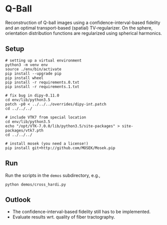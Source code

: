
Q-Ball
======

Reconstruction of Q-ball images using a confidence-interval-based fidelity and
an optimal transport-based (spatial) TV-regularizer.
On the sphere, orientation distribution functions are regularized using spherical
harmonics.

Setup
-----

    # setting up a virtual environment
    python3 -m venv env
    source ./env/bin/activate
    pip install --upgrade pip
    pip install wheel
    pip install -r requirements.0.txt
    pip install -r requirements.1.txt

    # fix bug in dipy-0.11.0
    cd env/lib/python3.5
    patch -p0 < ../../../overrides/dipy-int.patch
    cd ../../../

    # include VTK7 from special location
    cd env/lib/python3.5
    echo "/opt/VTK-7.0.0/lib/python3.5/site-packages" > site-packages/vtk7.pth
    cd ../../../

    # install mosek (you need a license!)
    pip install git+http://github.com/MOSEK/Mosek.pip

Run
---

Run the scripts in the `demos` subdirectory, e.g.,

    python demos/cross_hardi.py

Outlook
-------

* The confidence-interval-based fidelity still has to be implemented.
* Evaluate results wrt. quality of fiber tractography.
